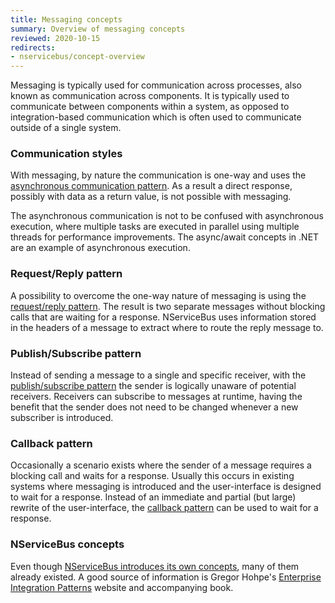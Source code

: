 ```yaml
---
title: Messaging concepts
summary: Overview of messaging concepts
reviewed: 2020-10-15
redirects:
- nservicebus/concept-overview
---
```


Messaging is typically used for communication across processes, also known as communication across components. It is typically used to communicate between components within a system, as opposed to integration-based communication which is often used to communicate outside of a single system.

### Communication styles

With messaging, by nature the communication is one-way and uses the [asynchronous communication pattern](https://en.wikipedia.org/wiki/Asynchronous_method_invocation). As a result a direct response, possibly with data as a return value, is not possible with messaging.

The asynchronous communication is not to be confused with asynchronous execution, where multiple tasks are executed in parallel using multiple threads for performance improvements. The async/await concepts in .NET are an example of asynchronous execution.

### Request/Reply pattern

A possibility to overcome the one-way nature of messaging is using the [request/reply pattern](/nservicebus/messaging/reply-to-a-message.md). The result is two separate messages without blocking calls that are waiting for a response. NServiceBus uses information stored in the headers of a message to extract where to route the reply message to.

### Publish/Subscribe pattern

Instead of sending a message to a single and specific receiver, with the [publish/subscribe pattern](/nservicebus/messaging/publish-subscribe) the sender is logically unaware of potential receivers. Receivers can subscribe to messages at runtime, having the benefit that the sender does not need to be changed whenever a new subscriber is introduced.

### Callback pattern

Occasionally a scenario exists where the sender of a message requires a blocking call and waits for a response. Usually this occurs in existing systems where messaging is introduced and the user-interface is designed to wait for a response. Instead of an immediate and partial (but large) rewrite of the user-interface, the [callback pattern](/nservicebus/messaging/callbacks.md) can be used to wait for a response.

### NServiceBus concepts

Even though [NServiceBus introduces its own concepts](/nservicebus/concepts/glossary.md), many of them already existed. A good source of information is Gregor Hohpe's [Enterprise Integration Patterns](https://www.enterpriseintegrationpatterns.com/) website and accompanying book.